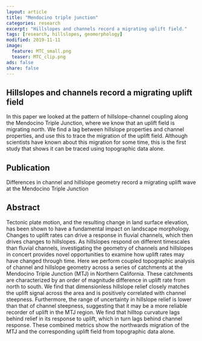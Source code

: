 ```yaml
---
layout: article
title: "Mendocino triple junction"
categories: research
excerpt: "Hillslopes and channels record a migrating uplift field."
tags: [research, hillslopes, geomorphology]
modified: 2019-11-11
image:
  feature: MTC_small.png
  teaser: MTC_clip.png
ads: false
share: false
---
```




## Hillslopes and channels record a migrating uplift field

  In this paper we looked at the pattern of hillslope-channel coupling along the Mendocino Triple Junction, where we know that an uplift field is migrating north. We find a lag between hillslope properties and channel properties, and use this to trace the migration of the uplift field. Although scientists have known about this migration for some time, this is the first study that shows it can be traced using topographic data alone. 
  
## Publication

  Differences in channel and hillslope geometry record a migrating uplift wave at the Mendocino Triple Junction

## Abstract

  Tectonic plate motion, and the resulting change in land surface elevation, has been shown to have a fundamental impact on landscape morphology. Changes to uplift rates can drive a response in fluvial channels, which then drives changes to hillslopes. As hillslopes respond on different timescales than fluvial channels, investigating the geometry of channels and hillslopes in concert provides novel opportunities to examine how uplift rates may have changed through time. Here we perform coupled topographic analysis of channel and hillslope geometry across a series of catchments at the Mendocino Triple Junction (MTJ) in Northern California. These catchments are characterized by an order of magnitude difference in uplift rate from north to south. We find that dimensionless hillslope relief closely matches the uplift signal across the area and is positively correlated with channel steepness. Furthermore, the range of uncertainty in hillslope relief is lower than that of channel steepness, suggesting that it may be a more reliable recorder of uplift in the MTJ region. We find that hilltop curvature lags behind relief in its response to uplift, which in turn lags behind channel response. These combined metrics show the northwards migration of the MTJ and the corresponding uplift field from topographic data alone.